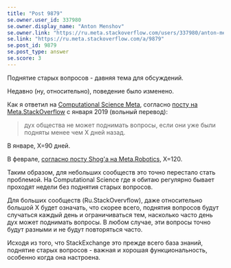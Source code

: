 ```yaml
---
title: "Post 9879"
se.owner.user_id: 337980
se.owner.display_name: "Anton Menshov"
se.owner.link: "https://ru.meta.stackoverflow.com/users/337980/anton-menshov"
se.link: "https://ru.meta.stackoverflow.com/a/9879"
se.post_id: 9879
se.post_type: answer
se.score: 3
---
```

<p>Поднятие старых вопросов - давняя тема для обсуждений.</p>

<p>Недавно (ну, относительно), поведение было изменено.</p>

<p>Как я ответил на <a href="https://scicomp.meta.stackexchange.com/q/480/20688">Computational Science Meta</a>, согласно <a href="https://meta.stackoverflow.com/a/378736/2452869">посту на Meta.StackOverflow</a> с января 2019 (вольный перевод):</p>

<blockquote>
  <p>дух общества не может поднимать вопросы, если они уже были подняты менее чем X дней назад.</p>
</blockquote>

<p>В январе, X=90 дней.</p>

<p>В феврале, <a href="https://robotics.meta.stackexchange.com/a/1375/23685">согласно посту Shog'a на Meta.Robotics</a>, X=120.</p>

<p>Таким образом, для небольших сообществ это точно перестало стать проблемой. На Computational Science где я обитаю регулярно бывает проходят недели без поднятия старых вопросов.</p>

<p>Для больших сообществ (Ru.StackOvervflow), даже относительно большой X будет означать, что скорее всего, поднятия вопросов будут случаться каждый день и ограничиваться тем, насколько часто день дух может поднимать вопросы. В любом случае, эти вопросы точно будут разными и не будут повторяться часто.</p>

<p>Исходя из того, что StackExchange это прежде всего база знаний, поднятие старых вопросов - важная и хорошая функциональность, особенно когда она настроена.</p>
